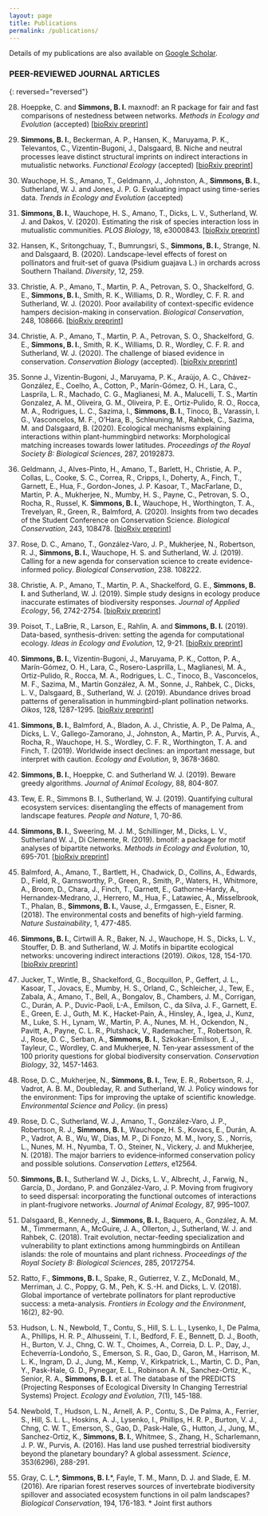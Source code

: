 ```yaml
---
layout: page
title: Publications
permalink: /publications/
---
```


Details of my publications are also available on [Google Scholar](https://scholar.google.com/citations?user=sHlEv_gAAAAJ&hl=en).

<!---### PREPRINTS 

{: reversed="reversed"}
{:start="28"}

I currently have no unpublished preprints.--->


### PEER-REVIEWED JOURNAL ARTICLES

{: reversed="reversed"}

28. Hoeppke, C. and **Simmons, B. I.** maxnodf: an R package for fair and fast comparisons of nestedness between networks. _Methods in Ecology and Evolution_ (accepted) [[bioRxiv preprint](https://doi.org/10.1101/2020.03.20.000612)]

27. **Simmons, B. I.**, Beckerman, A. P., Hansen, K., Maruyama, P. K., Televantos, C., Vizentin-Bugoni, J., Dalsgaard, B. Niche and neutral processes leave distinct structural imprints on indirect interactions in mutualistic networks. _Functional Ecology_ (accepted) [[bioRxiv preprint](https://doi.org/10.1101/2020.04.30.070391)]

26. Wauchope, H. S., Amano, T., Geldmann, J., Johnston, A., **Simmons, B. I.**, Sutherland, W. J. and Jones, J. P. G. Evaluating impact using time-series data. _Trends in Ecology and Evolution_ (accepted)

25. **Simmons, B. I.**, Wauchope, H. S., Amano, T., Dicks, L. V., Sutherland, W. J. and Dakos, V. (2020). Estimating the risk of species interaction loss in mutualistic communities. _PLOS Biology_, 18, e3000843. [[bioRxiv preprint](https://doi.org/10.1101/604868)]

24. Hansen, K., Sritongchuay, T., Bumrungsri, S., **Simmons, B. I.**, Strange, N. and Dalsgaard, B. (2020). Landscape-level effects of forest on pollinators and fruit-set of guava (Psidium guajava L.) in orchards across Southern Thailand. _Diversity_, 12, 259.

23. Christie, A. P., Amano, T., Martin, P. A., Petrovan, S. O., Shackelford, G. E., **Simmons, B. I.**, Smith, R. K., Williams, D. R., Wordley, C. F. R. and Sutherland, W. J. (2020). Poor availability of context-specific evidence hampers decision-making in conservation. _Biological Conservation_, 248, 108666. [[bioRxiv preprint](https://doi.org/10.1101/2020.02.13.946954)]

22. Christie, A. P., Amano, T., Martin, P. A., Petrovan, S. O., Shackelford, G. E., **Simmons, B. I.**, Smith, R. K., Williams, D. R., Wordley, C. F. R. and Sutherland, W. J. (2020). The challenge of biased evidence in conservation. _Conservation Biology_ (accepted). [[bioRxiv preprint](https://doi.org/10.1101/797639)]

21. Sonne J., Vizentin-Bugoni, J., Maruyama, P. K., Araújo, A. C., Chávez-González, E., Coelho, A., Cotton, P., Marín-Gómez, O. H., Lara, C., Lasprila, L. R., Machado, C. G., Maglianesi, M. A., Malucelli, T. S., Martín Gonzalez, A. M., Oliveira, G. M., Oliveira, P. E., Ortiz-Pulido, R. O., Rocca, M. A., Rodrigues, L. C., Sazima, I., **Simmons, B. I.**, Tinoco, B., Varassin, I. G., Vasconcelos, M. F., O’Hara, B., Schleuning, M., Rahbek, C., Sazima, M. and Dalsgaard, B. (2020). Ecological mechanisms explaining interactions within plant-hummingbird networks: Morphological matching increases towards lower latitudes. _Proceedings of the Royal Society B: Biological Sciences_, 287, 20192873.

20. Geldmann, J., Alves-Pinto, H., Amano, T., Barlett, H., Christie, A. P., Collas, L., Cooke, S. C., Correa, R., Cripps, I., Doherty, A., Finch, T., Garnett, E., Hua, F., Gordon-Jones, J. P. Kasoar, T., MacFarlane, D., Martin, P. A., Mukherjee, N., Mumby, H. S., Payne, C., Petrovan, S. O., Rocha, R., Russel, K. **Simmons, B. I.**, Wauchope, H., Worthington, T. A., Trevelyan, R., Green, R., Balmford, A. (2020). Insights from two decades of the Student Conference on Conservation Science. _Biological Conservation_, 243, 108478. [[bioRxiv preprint](https://doi.org/10.1101/819623)]

19. Rose, D. C., Amano, T., González-Varo, J. P., Mukherjee, N., Robertson, R. J., **Simmons, B. I.**, Wauchope, H. S. and Sutherland, W. J. (2019). Calling for a new agenda for conservation science to create evidence-informed policy. _Biological Conservation_, 238. 108222.

18. Christie, A. P., Amano, T., Martin, P. A., Shackelford, G. E., **Simmons, B. I.** and Sutherland, W. J. (2019). Simple study designs in ecology produce inaccurate estimates of biodiversity responses. _Journal of Applied Ecology_, 56, 2742-2754. [[bioRxiv preprint](https://doi.org/10.1101/612101)]

17. Poisot, T., LaBrie, R., Larson, E., Rahlin, A. and **Simmons, B. I.** (2019). Data-based, synthesis-driven: setting the agenda for computational ecology. _Ideas in Ecology and Evolution_, 12, 9-21. [[bioRxiv preprint](https://doi.org/10.1101/150128)]

16. **Simmons, B. I.**, Vizentin-Bugoni, J., Maruyama, P. K., Cotton, P. A., Marín-Gómez, O. H., Lara, C., Rosero-Lasprilla, L., Maglianesi, M. A., Ortiz-Pulido, R., Rocca, M. A., Rodrigues, L. C., Tinoco, B., Vasconcelos, M. F., Sazima, M., Martín González, A. M., Sonne, J., Rahbek, C., Dicks, L. V., Dalsgaard, B., Sutherland, W. J. (2019). Abundance drives broad patterns of generalisation in hummingbird-plant pollination networks. _Oikos_, 128, 1287-1295. [[bioRxiv preprint](https://doi.org/10.1101/339762)]

15. **Simmons, B. I.**, Balmford, A., Bladon, A. J., Christie, A. P., De Palma, A., Dicks, L. V., Gallego-Zamorano, J., Johnston, A., Martin, P. A., Purvis, A., Rocha, R., Wauchope, H. S., Wordley, C. F. R., Worthington, T. A. and Finch, T. (2019). Worldwide insect declines: an important message, but interpret with caution. _Ecology and Evolution_, 9, 3678-3680.

14. **Simmons, B. I.**, Hoeppke, C. and Sutherland W. J. (2019). Beware greedy algorithms. _Journal of Animal Ecology_, 88, 804-807.

13. Tew, E. R., Simmons B. I., Sutherland, W. J. (2019). Quantifying cultural ecosystem services: disentangling the effects of management from landscape features. _People and Nature_, 1, 70-86.

12. **Simmons, B. I.**, Sweering, M. J. M., Schillinger, M., Dicks, L. V., Sutherland W. J., Di Clemente, R. (2019). bmotif: a package for motif analyses of bipartite networks. _Methods in Ecology and Evolution_, 10, 695-701. [[bioRxiv preprint](https://doi.org/10.1101/302356)]

11. Balmford, A., Amano, T., Bartlett, H., Chadwick, D., Collins, A., Edwards, D., Field, R., Garnsworthy, P., Green, R., Smith, P., Waters, H., Whitmore, A., Broom, D., Chara, J., Finch, T., Garnett, E., Gathorne-Hardy, A., Hernandex-Medrano, J., Herrero, M., Hua, F., Latawiec, A., Misselbrook, T., Phalan, B., **Simmons, B. I.**, Vause, J., Ermgassen, E., Eisner, R. (2018). The environmental costs and benefits of high-yield farming. _Nature Sustainability_, 1, 477-485.

10. **Simmons, B. I.**, Cirtwill A. R., Baker, N. J., Wauchope, H. S., Dicks, L. V., Stouffer, D. B. and Sutherland, W. J. Motifs in bipartite ecological networks: uncovering indirect interactions (2019). _Oikos_, 128, 154-170. [[bioRxiv preprint](https://doi.org/10.1101/315010)]

9. Jucker, T., Wintle, B., Shackelford, G., Bocquillon, P., Geffert, J. L., Kasoar, T., Jovacs, E., Mumby, H. S., Orland, C., Schleicher, J., Tew, E., Zabala, A., Amano, T., Bell, A., Bongalov, B., Chambers, J. M., Corrigan, C., Durán, A. P., Duvic-Paoli, L-A., Emilson, C., da Silva, J. F., Garnett, E. E., Green, E. J., Guth, M. K., Hacket-Pain, A., Hinsley, A., Igea, J., Kunz, M., Luke, S. H., Lynam, W., Martin, P. A., Nunes, M. H., Ockendon, N., Pavitt, A., Payne, C. L. R., Plutshack, V., Rademacher, T., Robertson, R. J., Rose, D. C., Serban, A., **Simmons, B. I.**, Szkokan-Emilson, E. J., Tayleur, C., Wordley, C. and Mukherjee, N. Ten‐year assessment of the 100 priority questions for global biodiversity conservation. _Conservation Biology_, 32, 1457-1463.

8. Rose, D. C., Mukherjee, N., **Simmons, B. I.**, Tew, E. R., Robertson, R. J., Vadrot, A. B. M., Doubleday, R. and Sutherland, W. J. Policy windows for the environment: Tips for improving the uptake of scientific knowledge. _Environmental Science and Policy_. (in press)

7. Rose, D. C., Sutherland, W. J., Amano, T., González‐Varo, J. P., Robertson, R. J., **Simmons, B. I.**, Wauchope, H. S., Kovacs, E., Durán, A. P., Vadrot, A. B., Wu, W., Dias, M. P., Di Fonzo, M. M., Ivory, S. , Norris, L., Nunes, M. H., Nyumba, T. O., Steiner, N., Vickery, J. and Mukherjee, N. (2018). The major barriers to evidence‐informed conservation policy and possible solutions. _Conservation Letters_, e12564.

6. **Simmons, B. I.**, Sutherland W. J., Dicks, L. V., Albrecht, J., Farwig, N., García, D., Jordano, P. and González-Varo, J. P. Moving from frugivory to seed dispersal: incorporating the functional outcomes of interactions in plant-frugivore networks. _Journal of Animal Ecology_, 87, 995–1007.

5. Dalsgaard, B., Kennedy, J., **Simmons, B. I.**, Baquero, A., González, A. M. M., Timmermann, A., McGuire, J. A., Ollerton, J., Sutherland, W. J. and Rahbek, C. (2018). Trait evolution, nectar-feeding specialization and vulnerability to plant extinctions among hummingbirds on Antillean islands: the role of mountains and plant richness. _Proceedings of the Royal Society B: Biological Sciences_, 285, 20172754.

4. Ratto, F., **Simmons, B. I.**, Spake, R., Gutierrez, V. Z., McDonald, M., Merriman, J. C., Poppy, G. M., Peh, K. S.-H. and Dicks, L. V. (2018). Global importance of vertebrate pollinators for plant reproductive success: a meta-analysis. _Frontiers in Ecology and the Environment_, 16(2), 82-90.

3. Hudson, L. N., Newbold, T., Contu, S., Hill, S. L. L., Lysenko, I., De Palma, A., Phillips, H. R. P., Alhusseini, T. I., Bedford, F. E., Bennett, D. J., Booth, H., Burton, V. J., Chng, C. W. T., Choimes, A., Correia, D. L. P., Day, J., Echeverría-Londoño, S., Emerson, S. R., Gao, D., Garon, M., Harrison, M. L. K., Ingram, D. J., Jung, M., Kemp, V., Kirkpatrick, L., Martin, C. D., Pan, Y., Pask-Hale, G. D., Pynegar, E. L., Robinson A. N., Sanchez-Ortiz, K., Senior, R. A., **Simmons, B. I.** et al. The database of the PREDICTS (Projecting Responses of Ecological Diversity In Changing Terrestrial Systems) Project. _Ecology and Evolution_, 7(1), 145-188.

2. Newbold, T., Hudson, L. N., Arnell, A. P., Contu, S., De Palma, A., Ferrier, S., Hill, S. L. L., Hoskins, A. J., Lysenko, I., Phillips, H. R. P., Burton, V. J., Chng, C. W. T., Emerson, S., Gao, D., Pask-Hale, G., Hutton, J., Jung, M., Sanchez-Ortiz, K., **Simmons, B. I.**, Whitmee, S., Zhang, H., Scharlemann, J. P. W., Purvis, A. (2016). Has land use pushed terrestrial biodiversity beyond the planetary boundary? A global assessment. _Science_, 353(6296), 288-291.

1. Gray, C. L.\*, **Simmons, B. I.**\*, Fayle, T. M., Mann, D. J. and Slade, E. M. (2016). Are riparian forest reserves sources of invertebrate biodiversity spillover and associated ecosystem functions in oil palm landscapes? _Biological Conservation_, 194, 176-183. * Joint first authors
